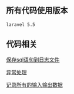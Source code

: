## 所有代码使用版本
    laravel 5.5


## 代码相关
[保存sql语句到日志文件](print_sql.md)

[异常处理](exception.md)

[记录所有的输入输出数据](logRequest.md)
